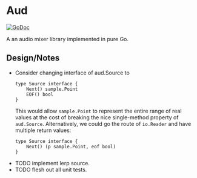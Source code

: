 # Aud

[![GoDoc](https://godoc.org/github.com/jncornett/aud?status.svg)](https://godoc.org/github.com/jncornett/aud)

A an audio mixer library implemented in pure Go.

## Design/Notes

- Consider changing interface of aud.Source to
  ```golang
  type Source interface {
      Next() sample.Point
      EOF() bool
  }
  ```
  This would allow `sample.Point` to represent the entire range of real values at the cost of breaking the nice single-method property of `aud.Source`.
  Alternatively, we could go the route of `io.Reader` and have multiple return values:
  ```golang
  type Source interface {
      Next() (p sample.Point, eof bool)
  }

- TODO implement lerp source.
- TODO flesh out all unit tests.